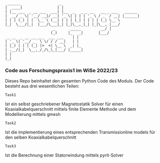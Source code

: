

     ______                  _                                    
    |  ____|                | |                                   
    | |__ ___  _ __ ___  ___| |__  _   _ _ __   __ _ ___   ______ 
    |  __/ _ \| '__/ __|/ __| '_ \| | | | '_ \ / _` / __| |______|
    | | | (_) | |  \__ \ (__| | | | |_| | | | | (_| \__ \         
    |_|  \___/|_|  |___/\___|_| |_|\__,_|_| |_|\__, |___/         
                          _       _____         __/ |             
                         (_)     |_   _|       |___/              
     _ __  _ __ __ ___  ___ ___    | |                            
    | '_ \| '__/ _` \ \/ / / __|   | |                            
    | |_) | | | (_| |>  <| \__ \  _| |_                           
    | .__/|_|  \__,_/_/\_\_|___/ |_____|                          
    | |                                                           
    |_|                                                           


### Code aus Forschungspraxis1 im WiSe 2022/23

Dieses Repo beinhaltet den gesamten Python Code des Moduls. Der Code besteht aus 
drei wesentlichen Teilen:

    Task1
Ist ein selbst geschriebener Magnetostatik Solver für einen Koaxialkabelquerschnitt mittels finite Elemente Methode
und dem Modellierung mittels gmesh

    Task2
Ist die implementierung eines entsprechenden Transmissionline models für den selben Koaxialkabelquerschnitt

    Task3
Ist die Berechnung einer Statorwindung mittels pyrit-Solver

